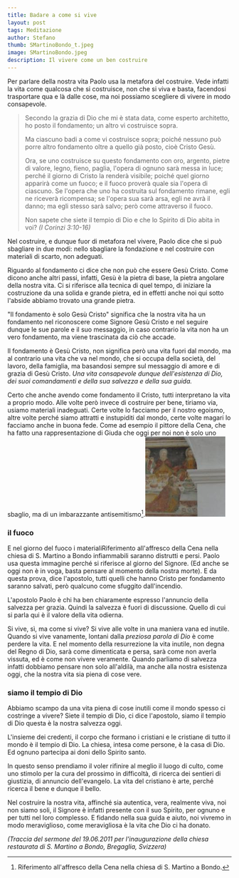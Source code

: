 ```yaml
---
title: Badare a come si vive
layout: post
tags: Meditazione
author: Stefano
thumb: SMartinoBondo_t.jpeg
image: SMartinoBondo.jpeg
description: Il vivere come un ben costruire
---
```


Per parlare della nostra vita Paolo usa la metafora del costruire. Vede infatti la vita come qualcosa che si costruisce, non che si viva e basta, facendosi trasportare qua e là dalle cose, ma noi possiamo scegliere di vivere in modo consapevole.

> Secondo la grazia di Dio che mi è stata data, come esperto architetto, ho posto il fondamento; un altro vi costruisce sopra.
> 
> Ma ciascuno badi a come vi costruisce sopra; poiché nessuno può porre altro fondamento oltre a quello già posto, cioè Cristo Gesù.
> 
> Ora, se uno costruisce su questo fondamento con oro, argento, pietre di valore, legno, fieno, paglia,
> l'opera di ognuno sarà messa in luce; perché il giorno di Cristo la renderà visibile; poiché quel giorno apparirà come un fuoco; e il fuoco proverà quale sia l'opera di ciascuno.
> Se l'opera che uno ha costruita sul fondamento rimane, egli ne riceverà ricompensa;
> se l'opera sua sarà arsa, egli ne avrà il danno; ma egli stesso sarà salvo; però come attraverso il fuoco.
> 
>Non sapete che siete il tempio di Dio e che lo Spirito di Dio abita in voi? <em>(I Corinzi 3:10-16)</em>

Nel costruire, e dunque fuor di metafora nel vivere, Paolo dice che si può sbagliare in due modi: nello sbagliare la fondazione e nel costruire con materiali di scarto, non adeguati.

Riguardo al fondamento ci dice che non può che essere Gesù Cristo. Come dicono anche altri passi, infatti, Gesù è la pietra di base, la pietra angolare della nostra vita. Ci si riferisce alla tecnica di quel tempo, di iniziare la costruzione da una solida e grande pietra, ed in effetti anche noi qui sotto l'abside abbiamo trovato una grande pietra.

"Il fondamento è solo Gesù Cristo" significa che la nostra vita ha un fondamento nel riconoscere come Signore Gesù Cristo e nel seguire dunque le sue parole e il suo messaggio, in caso contrario la vita non ha un vero fondamento, ma viene trascinata da ciò che accade. 

Il fondamento è Gesù Cristo, non significa però una vita fuori dal mondo, ma al contrario una vita che va nel mondo, che si occupa della società, del lavoro, della famiglia, ma basandosi sempre sul messaggio di amore e di grazia di Gesù Cristo. <em>Una vita consapevole dunque dell'esistenza di Dio, dei suoi comandamenti e della sua salvezza e della sua guida.</em>

Certo che anche avendo come fondamento il Cristo, tutti interpretano la vita a proprio modo. Alle volte però invece di costruire per bene, tiriamo via, usiamo materiali inadeguati. Certe volte lo facciamo per il nostro egoismo, altre volte perché siamo attratti e instupiditi dal mondo, certe volte magari lo facciamo anche in buona fede. Come ad esempio il pittore della Cena, che ha fatto una rappresentazione di Giuda che oggi per noi non è solo uno sbaglio, ma di un imbarazzante antisemitismo[^1].![Affresco della Cena a Bondo](/img/large_cenaBondo.jpeg)

<h3>il fuoco</h3>
E nel giorno del fuoco i materiali<fn>Riferimento all'affresco della Cena nella chiesa di S. Martino a Bondo</fn> infiammabili saranno distrutti e persi. Paolo usa questa immagine perché si riferisce al giorno del Signore. (Ed anche se oggi non è in voga, basta pensare al momento della nostra morte). E da questa prova, dice l'apostolo, tutti quelli che hanno Cristo per fondamento saranno salvati, però qualcuno come sfuggito dall'incendio.

L'apostolo Paolo è chi ha ben chiaramente espresso l'annuncio della salvezza per grazia. Quindi la salvezza è fuori di discussione. Quello di cui si parla qui è il valore della vita odierna.

Si vive, sì, ma come si vive? Si vive alle volte in una maniera vana ed inutile. Quando si vive vanamente, lontani dalla <em>preziosa parola di Dio</em> è come perdere la vita. E nel momento della resurrezione la vita inutile, non degna del Regno di Dio, sarà come dimenticata e persa, sarà come non averla vissuta, ed è come non vivere veramente. Quando parliamo di salvezza infatti dobbiamo pensare non solo all'aldilà, ma anche alla nostra esistenza oggi, che la nostra vita sia piena di cose vere.

<h3>siamo il tempio di Dio</h3>
Abbiamo scampo da una vita piena di cose inutili come il mondo spesso ci costringe a vivere?
Siete il tempio di Dio, ci dice l'apostolo, siamo il tempio di Dio questa è la nostra salvezza oggi.

L'insieme dei credenti, il corpo che formano i cristiani e le cristiane di tutto il mondo è il tempio di Dio.
La chiesa, intesa come persone, è la casa di Dio. Ed ognuno partecipa ai doni dello Spirito santo.

In questo senso prendiamo il voler rifinire al meglio il luogo di culto, come uno stimolo per la cura del prossimo in difficoltà, di ricerca dei sentieri di giustizia, di annuncio dell'evangelo. La vita del cristiano è arte, perché ricerca il bene e dunque il bello.

Nel costruire la nostra vita, affinché sia autentica, vera, realmente viva, noi non siamo soli, il Signore è infatti presente con il suo Spirito, per ognuno e per tutti nel loro complesso. E fidando nella sua guida e aiuto, noi vivremo in modo meraviglioso, come meravigliosa è la vita che Dio ci ha donato.

<em>(Traccia del sermone del 19.06.2011 per l'inaugurazione della chiesa restaurata di S. Martino a Bondo, Bregaglia, Svizzera)</em>

[^1]: Riferimento all'affresco della Cena nella chiesa di S. Martino a Bondo.